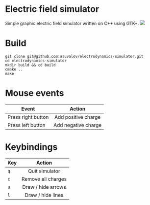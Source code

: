 # Electric field simulator
Simple graphic electric field simulator written on C++ using GTK+.
![](https://github.com/asuvalov/electrodynamics-simulator/blob/master/.screenshots/highlight_arrow.png)

# Build
```
git clone git@github.com:asuvalov/electrodynamics-simulator.git
cd electrodynamics-simulator
mkdir build && cd build
cmake ..
make
```
# Mouse events
| Event        | Action           |
| ------------- |:-------------:|
| Press right button | Add positive charge|
| Press left button | Add negative charge|

# Keybindings
| Key        | Action           |
| ------------- |:-------------:|
| `q`      | Quit simulator |
| `c`      | Remove all charges |
| `a`      | Draw / hide arrows |
| `l`      | Draw / hide lines |
